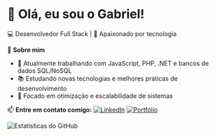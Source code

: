 # 👋 Olá, eu sou o Gabriel!

💻 Desenvolvedor Full Stack | 🚀 Apaixonado por tecnologia

📌 **Sobre mim**
- 🔭 Atualmente trabalhando com JavaScript, PHP, .NET e bancos de dados SQL/NoSQL
- 📚 Estudando novas tecnologias e melhores práticas de desenvolvimento
- 🎯 Focado em otimização e escalabilidade de sistemas



📫 **Entre em contato comigo:**
[![LinkedIn](https://img.shields.io/badge/LinkedIn-0077B5?style=for-the-badge&logo=linkedin&logoColor=white)](https://linkedin.com/in/gabriel-defende)
[![Portfólio](https://img.shields.io/badge/Portfolio-000?style=for-the-badge&logo=vercel&logoColor=white)](https://seusite.com)

![Estatísticas do GitHub](https://github-readme-stats.vercel.app/api?username=gabrieldefende&show_icons=true&theme=dark)
